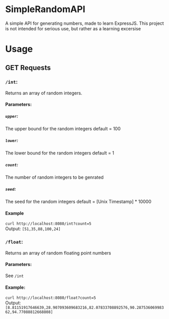 # SimpleRandomAPI
A simple API for generating numbers, made to learn ExpressJS.
This project is not intended for serious use, but rather as a learning excersise
# Usage
## GET Requests
### `/int`:
Returns an array of random integers.
#### Parameters:
##### `upper`:
The upper bound for the random integers
default = 100
##### `lower`:
The lower bound for the random integers
default = 1
##### `count`:
The number of random integers to be genrated
##### `seed`:
The seed for the random integers
default =  \[Unix Timestamp\] * 10000
#### Example
`curl http://localhost:8080/int?count=5`<br>
Output:  `[51,35,88,100,24]`

### `/float`:
Returns an array of random floating point numbers
#### Parameters:
See `/int`
#### Example:
`curl http://localhost:8080/float?count=5`<br>
Output: `[8.81151917646639,28.907093609683216,82.07833708892576,90.28753606998362,94.77088812668808]`
